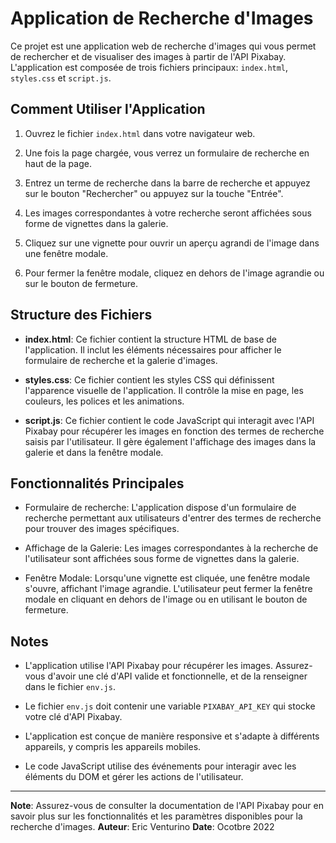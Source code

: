 
# Application de Recherche d'Images

Ce projet est une application web de recherche d'images qui vous permet de rechercher et de visualiser des images à partir de l'API Pixabay. L'application est composée de trois fichiers principaux: `index.html`, `styles.css` et `script.js`.

## Comment Utiliser l'Application

1. Ouvrez le fichier `index.html` dans votre navigateur web.

2. Une fois la page chargée, vous verrez un formulaire de recherche en haut de la page.

3. Entrez un terme de recherche dans la barre de recherche et appuyez sur le bouton "Rechercher" ou appuyez sur la touche "Entrée".

4. Les images correspondantes à votre recherche seront affichées sous forme de vignettes dans la galerie.

5. Cliquez sur une vignette pour ouvrir un aperçu agrandi de l'image dans une fenêtre modale.

6. Pour fermer la fenêtre modale, cliquez en dehors de l'image agrandie ou sur le bouton de fermeture.

## Structure des Fichiers

- **index.html**: Ce fichier contient la structure HTML de base de l'application. Il inclut les éléments nécessaires pour afficher le formulaire de recherche et la galerie d'images.

- **styles.css**: Ce fichier contient les styles CSS qui définissent l'apparence visuelle de l'application. Il contrôle la mise en page, les couleurs, les polices et les animations.

- **script.js**: Ce fichier contient le code JavaScript qui interagit avec l'API Pixabay pour récupérer les images en fonction des termes de recherche saisis par l'utilisateur. Il gère également l'affichage des images dans la galerie et dans la fenêtre modale.

## Fonctionnalités Principales

- Formulaire de recherche: L'application dispose d'un formulaire de recherche permettant aux utilisateurs d'entrer des termes de recherche pour trouver des images spécifiques.

- Affichage de la Galerie: Les images correspondantes à la recherche de l'utilisateur sont affichées sous forme de vignettes dans la galerie.

- Fenêtre Modale: Lorsqu'une vignette est cliquée, une fenêtre modale s'ouvre, affichant l'image agrandie. L'utilisateur peut fermer la fenêtre modale en cliquant en dehors de l'image ou en utilisant le bouton de fermeture.

## Notes

- L'application utilise l'API Pixabay pour récupérer les images. Assurez-vous d'avoir une clé d'API valide et fonctionnelle, et de la renseigner dans le fichier `env.js`.

- Le fichier `env.js` doit contenir une variable `PIXABAY_API_KEY` qui stocke votre clé d'API Pixabay.

- L'application est conçue de manière responsive et s'adapte à différents appareils, y compris les appareils mobiles.

- Le code JavaScript utilise des événements pour interagir avec les éléments du DOM et gérer les actions de l'utilisateur.

---

**Note**: Assurez-vous de consulter la documentation de l'API Pixabay pour en savoir plus sur les fonctionnalités et les paramètres disponibles pour la recherche d'images.
**Auteur**: Eric Venturino
**Date**: Ocotbre 2022
